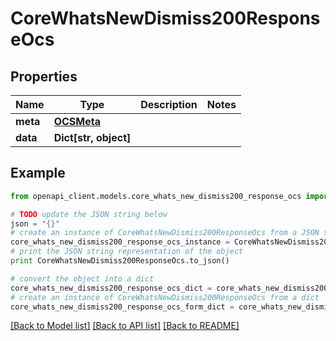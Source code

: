 # CoreWhatsNewDismiss200ResponseOcs


## Properties
Name | Type | Description | Notes
------------ | ------------- | ------------- | -------------
**meta** | [**OCSMeta**](OCSMeta.md) |  | 
**data** | **Dict[str, object]** |  | 

## Example

```python
from openapi_client.models.core_whats_new_dismiss200_response_ocs import CoreWhatsNewDismiss200ResponseOcs

# TODO update the JSON string below
json = "{}"
# create an instance of CoreWhatsNewDismiss200ResponseOcs from a JSON string
core_whats_new_dismiss200_response_ocs_instance = CoreWhatsNewDismiss200ResponseOcs.from_json(json)
# print the JSON string representation of the object
print CoreWhatsNewDismiss200ResponseOcs.to_json()

# convert the object into a dict
core_whats_new_dismiss200_response_ocs_dict = core_whats_new_dismiss200_response_ocs_instance.to_dict()
# create an instance of CoreWhatsNewDismiss200ResponseOcs from a dict
core_whats_new_dismiss200_response_ocs_form_dict = core_whats_new_dismiss200_response_ocs.from_dict(core_whats_new_dismiss200_response_ocs_dict)
```
[[Back to Model list]](../README.md#documentation-for-models) [[Back to API list]](../README.md#documentation-for-api-endpoints) [[Back to README]](../README.md)


